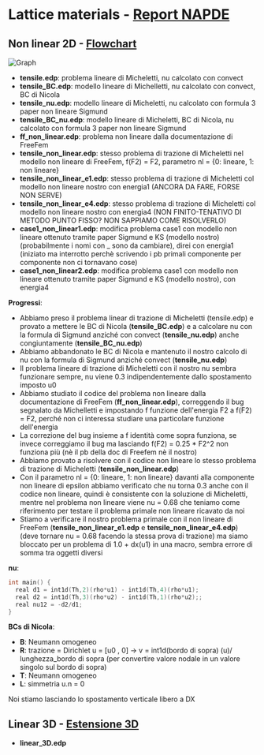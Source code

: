# Lattice materials - [Report NAPDE](https://www.overleaf.com/project/6033cb6252d38a235a8b57a5)

## Non linear 2D - [Flowchart](https://www.overleaf.com/project/60409aad8f184877680367ce)

![Graph](https://g.gravizo.com/svg?digraph%20G%20%7B%0A%20%20subgraph%20cluster_case1_linear%20%7B%0A%20%20label%3D%22LINEAR%22%0A%20%20case1%0A%20%20%7D%0A%0A%20%20subgraph%20cluster_case1_non_linear%20%7B%0A%20%20label%3D%22NON%20LINEAR%22%0A%20%20case1%20-%3E%20case1_non_linear1%20-%3E%20case1_non_linear2%3B%0A%20%20%7D%0A%0A%20%20subgraph%20cluster_linear%20%7B%0A%20%20%20%20label%3D%22LINEAR%22%0A%20%20%20%20tensile%20-%3E%20tensile_BC%20-%3E%20tensile_BC_nu%3B%0A%20%20%20%20tensile%20-%3E%20tensile_nu%20-%3E%20tensile_BC_nu%3B%0A%20%20%7D%0A%0A%20%20subgraph%20cluster_non_linear%20%7B%0A%20%20%20%20label%3D%22NON%20LINEAR%22%0A%20%20%20%20tensile_nu%20-%3E%20tensile_non_linear%3B%0A%20%20%20%20ff_non_linear%20-%3E%20tensile_non_linear%20-%3E%20tensile_non_linear_e1%3B%0A%20%20%20%20tensile_non_linear%20-%3E%20tensile_non_linear_e4%3B%0A%20%20%7D%0A%7D%0A)

* __tensile.edp__: problema lineare di Micheletti, nu calcolato con convect
* __tensile_BC.edp__: modello lineare di Michelletti, nu calcolato con convect, BC di Nicola
* __tensile_nu.edp__: modello lineare di Micheletti, nu calcolato con formula 3 paper non lineare Sigmund
* __tensile_BC_nu.edp__: modello lineare di Micheletti, BC di Nicola, nu calcolato con formula 3 paper non lineare Sigmund
* __ff_non_linear.edp__: problema non lineare dalla documentazione di FreeFem
* __tensile_non_linear.edp__: stesso problema di trazione di Micheletti nel modello non lineare di FreeFem, f(F2) = F2, parametro nl = {0: lineare, 1: non lineare}
* __tensile_non_linear_e1.edp__: stesso problema di trazione di Micheletti col modello non lineare nostro con energia1 (ANCORA DA FARE, FORSE NON SERVE)
* __tensile_non_linear_e4.edp__: stesso problema di trazione di Micheletti col modello non lineare nostro con energia4 (NON FINITO-TENATIVO DI METODO PUNTO FISSO? NON SAPPIAMO COME RISOLVERLO)
* __case1_non_linear1.edp__: modifica problema case1 con modello non lineare ottenuto tramite paper Sigmund e KS (modello nostro) (probabilmente i nomi con _ sono da cambiare), direi con energia1 (iniziato ma interrotto perchè scrivendo i pb primali componente per componente non ci tornavano cose)
* __case1_non_linear2.edp__: modifica problema case1 con modello non lineare ottenuto tramite paper Sigmund e KS (modello nostro), con energia4

__Progressi__:
* Abbiamo preso il problema linear di trazione di Micheletti (tensile.edp) e provato a mettere le BC di Nicola (__tensile_BC.edp__) e a calcolare nu con la formula di Sigmund anziché con convect (__tensile_nu.edp__) anche congiuntamente (__tensile_BC_nu.edp__)
* Abbiamo abbandonato le BC di Nicola e mantenuto il nostro calcolo di nu con la formula di Sigmund anziché convect (__tensile_nu.edp__)
* Il problema lineare di trazione di Micheletti con il nostro nu sembra funzionare sempre, nu viene 0.3 indipendentemente dallo spostamento imposto u0
* Abbiamo studiato il codice del problema non lineare dalla documentazione di FreeFem (__ff_non_linear.edp__), correggendo il bug segnalato da Michelletti e impostando f funzione dell'energia F2 a f(F2) = F2, perché non ci interessa studiare una particolare funzione dell'energia
* La correzione del bug insieme a f identità come sopra funziona, se invece correggiamo il bug ma lasciando f(F2) = 0.25 * F2^2 non funziona più (nè il pb della doc di Freefem nè il nostro)
* Abbiamo provato a risolvere con il codice non lineare lo stesso problema di trazione di Micheletti (__tensile_non_linear.edp__)
* Con il parametro nl = {0: lineare, 1: non lineare} davanti alla componente non lineare di epsilon abbiamo verificato che nu torna 0.3 anche con il codice non lineare, quindi è consistente con la soluzione di Micheletti, mentre nel problema non lineare viene nu = 0.68 che teniamo come riferimento per testare il problema primale non lineare ricavato da noi
* Stiamo a verificare il nostro problema primale con il non lineare di FreeFem (__tensile_non_linear_e1.edp__ e __tensile_non_linear_e4.edp__) (deve tornare nu = 0.68 facendo la stessa prova di trazione) ma siamo bloccato per un problema di 1.0 + dx(u1) in una macro, sembra errore di somma tra oggetti diversi

__nu__:

```cpp
int main() {
  real d1 = int1d(Th,2)(rho*u1) - int1d(Th,4)(rho*u1);
  real d2 = int1d(Th,3)(rho*u2) - int1d(Th,1)(rho*u2);;
  real nu12 = -d2/d1;
}
```

__BCs di Nicola__:

* __B__: Neumann omogeneo
* __R__: trazione = Dirichlet u = [u0 , 0]  -> v = int1d(bordo di sopra) (u)/ lunghezza_bordo di sopra (per convertire valore nodale in un valore singolo sul bordo di sopra)
* __T__: Neumann omogeneo
* __L__: simmetria u.n = 0

Noi stiamo lasciando lo spostamento verticale libero a DX

## Linear 3D - [Estensione 3D](https://www.overleaf.com/project/60409af88f18480fab036998)
* __linear_3D.edp__

